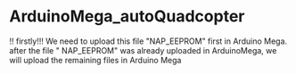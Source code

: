 # ArduinoMega_autoQuadcopter
!! firstly!!! 
We need to upload this file "NAP_EEPROM" first in Arduino Mega. 
after the file " NAP_EEPROM" was already uploaded in ArduinoMega, we will upload the remaining files in Arduino Mega
